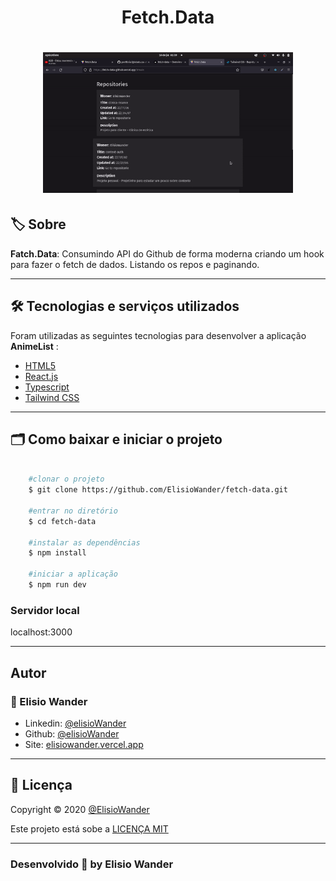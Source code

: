 <h1 align="center">
    Fetch.Data
</h1>

<h1 align="center">
    <img src="assets/fetch-data.gif" width="400px"> 
</h1>

## 🏷️ Sobre 
**Fatch.Data**: Consumindo API do Github de forma moderna criando um hook para fazer o fetch de dados. Listando os repos e paginando. 

---

## 🛠️ Tecnologias e serviços utilizados
Foram utilizadas as seguintes tecnologias para desenvolver a aplicação **AnimeList** :

- [HTML5](https://html.com/)
- [React.js](https://pt-br.reactjs.org/)
- [Typescript](https://www.typescriptlang.org/)
- [Tailwind CSS](https://tailwindcss.com/)

---

## 🗂️ Como baixar e iniciar o projeto 

```bash

    #clonar o projeto
    $ git clone https://github.com/ElisioWander/fetch-data.git

    #entrar no diretório
    $ cd fetch-data

    #instalar as dependências
    $ npm install

    #iniciar a aplicação
    $ npm run dev
```
### Servidor local
localhost:3000

---

## Autor
### 👤 Elisio Wander

- Linkedin: [@elisioWander](https://www.linkedin.com/in/elisio-wander-b88b69136/)
- Github: [@elisioWander](https://github.com/ElisioWander)
- Site: [elisiowander.vercel.app](https://elisiowander.vercel.app)

---
## 📝 Licença
Copyright © 2020 [@ElisioWander](https://github.com/ElisioWander/fetch-data/blob/main/LICENSE)

Este projeto está sobe a [LICENÇA MIT](https://opensource.org/licenses/MIT)

---

### Desenvolvido 💜 by Elisio Wander
